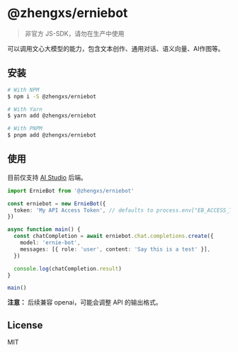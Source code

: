 # @zhengxs/erniebot

> 非官方 JS-SDK，请勿在生产中使用

可以调用文心大模型的能力，包含文本创作、通用对话、语义向量、AI作图等。

## 安装

```sh
# With NPM
$ npm i -S @zhengxs/erniebot

# With Yarn
$ yarn add @zhengxs/erniebot

# With PNPM
$ pnpm add @zhengxs/erniebot
```

## 使用

目前仅支持 [AI Studio](https://aistudio.baidu.com) 后端。

```ts
import ErnieBot from '@zhengxs/erniebot'

const erniebot = new ErnieBot({
  token: 'My API Access Token', // defaults to process.env["EB_ACCESS_TOKEN"]
})

async function main() {
  const chatCompletion = await erniebot.chat.completions.create({
    model: 'ernie-bot',
    messages: [{ role: 'user', content: 'Say this is a test' }],
  })

  console.log(chatCompletion.result)
}

main()
```

**注意：** 后续兼容 openai，可能会调整 API 的输出格式。

## License

MIT
